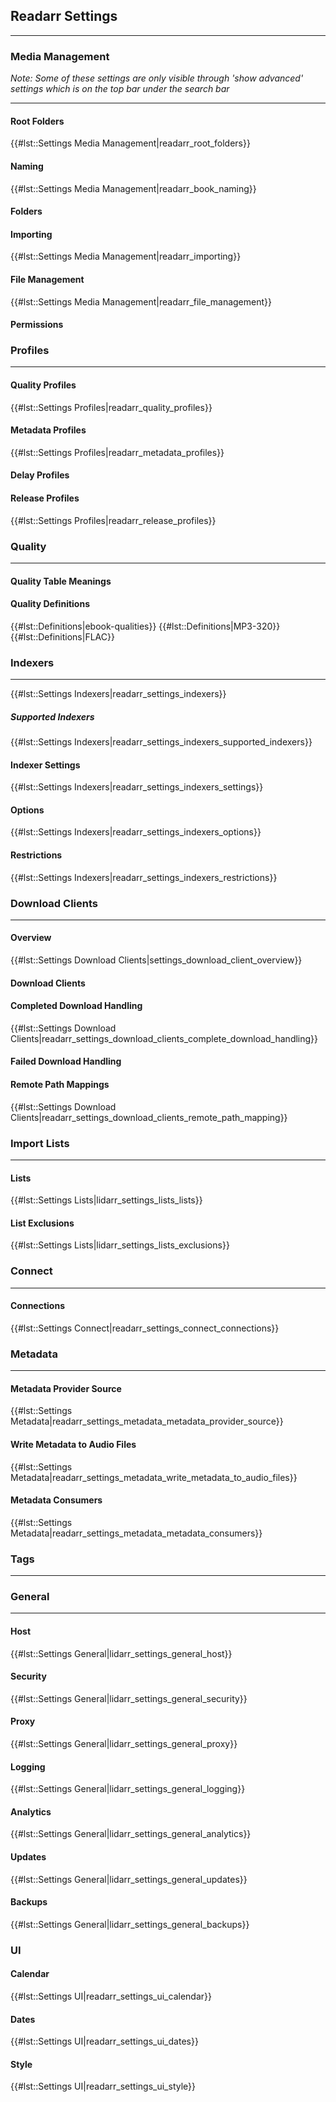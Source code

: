 ## Readarr Settings

-----

### Media Management

*Note: Some of these settings are only visible through 'show advanced' settings which is on the top bar under the search bar*

-----

#### Root Folders

{{\#lst::Settings Media Management|readarr\_root\_folders}}

#### Naming

{{\#lst::Settings Media Management|readarr\_book\_naming}}

#### Folders

#### Importing

{{\#lst::Settings Media Management|readarr\_importing}}

#### File Management

{{\#lst::Settings Media Management|readarr\_file\_management}}

#### Permissions

### Profiles

-----

#### Quality Profiles

{{\#lst::Settings Profiles|readarr\_quality\_profiles}}

#### Metadata Profiles

{{\#lst::Settings Profiles|readarr\_metadata\_profiles}}

#### Delay Profiles

#### Release Profiles

{{\#lst::Settings Profiles|readarr\_release\_profiles}}

### Quality

-----

#### Quality Table Meanings

#### Quality Definitions

{{\#lst::Definitions|ebook-qualities}} {{\#lst::Definitions|MP3-320}} {{\#lst::Definitions|FLAC}}

### Indexers

-----

{{\#lst::Settings Indexers|readarr\_settings\_indexers}}

##### Supported Indexers

{{\#lst::Settings Indexers|readarr\_settings\_indexers\_supported\_indexers}}

#### Indexer Settings

{{\#lst::Settings Indexers|readarr\_settings\_indexers\_settings}}

#### Options

{{\#lst::Settings Indexers|readarr\_settings\_indexers\_options}}

#### Restrictions

{{\#lst::Settings Indexers|readarr\_settings\_indexers\_restrictions}}

### Download Clients

-----

#### Overview

{{\#lst::Settings Download Clients|settings\_download\_client\_overview}}

#### Download Clients

#### Completed Download Handling

{{\#lst::Settings Download Clients|readarr\_settings\_download\_clients\_complete\_download\_handling}}

#### Failed Download Handling

#### Remote Path Mappings

{{\#lst::Settings Download Clients|readarr\_settings\_download\_clients\_remote\_path\_mapping}}

### Import Lists

-----

#### Lists

{{\#lst::Settings Lists|lidarr\_settings\_lists\_lists}}

#### List Exclusions

{{\#lst::Settings Lists|lidarr\_settings\_lists\_exclusions}}

### Connect

-----

#### Connections

{{\#lst::Settings Connect|readarr\_settings\_connect\_connections}}

### Metadata

-----

#### Metadata Provider Source

{{\#lst::Settings Metadata|readarr\_settings\_metadata\_metadata\_provider\_source}}

#### Write Metadata to Audio Files

{{\#lst::Settings Metadata|readarr\_settings\_metadata\_write\_metadata\_to\_audio\_files}}

#### Metadata Consumers

{{\#lst::Settings Metadata|readarr\_settings\_metadata\_metadata\_consumers}}

### Tags

-----

### General

-----

#### Host

{{\#lst::Settings General|lidarr\_settings\_general\_host}}

#### Security

{{\#lst::Settings General|lidarr\_settings\_general\_security}}

#### Proxy

{{\#lst::Settings General|lidarr\_settings\_general\_proxy}}

#### Logging

{{\#lst::Settings General|lidarr\_settings\_general\_logging}}

#### Analytics

{{\#lst::Settings General|lidarr\_settings\_general\_analytics}}

#### Updates

{{\#lst::Settings General|lidarr\_settings\_general\_updates}}

#### Backups

{{\#lst::Settings General|lidarr\_settings\_general\_backups}}

### UI

#### Calendar

{{\#lst::Settings UI|readarr\_settings\_ui\_calendar}}

#### Dates

{{\#lst::Settings UI|readarr\_settings\_ui\_dates}}

#### Style

{{\#lst::Settings UI|readarr\_settings\_ui\_style}}
